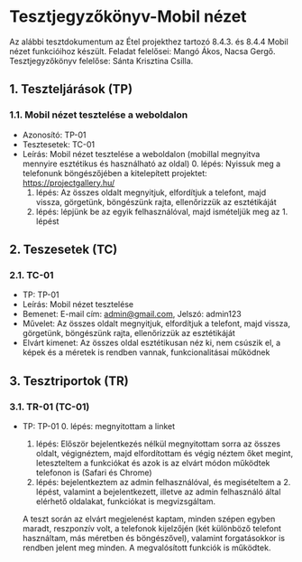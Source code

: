 # Tesztjegyzőkönyv-Mobil nézet

Az alábbi tesztdokumentum az Étel projekthez tartozó 8.4.3. és 8.4.4 Mobil nézet funkcióihoz készült. Feladat felelősei: Mangó Ákos, Nacsa Gergő. Tesztjegyzőkönyv felelőse: Sánta Krisztina Csilla.

## 1. Teszteljárások (TP)

### 1.1. Mobil nézet tesztelése a weboldalon
- Azonosító: TP-01
- Tesztesetek: TC-01
- Leírás: Mobil nézet tesztelése a weboldalon (mobillal megnyitva mennyire esztétikus és használható az oldal)
    0. lépés: Nyissuk meg a telefonunk böngészőjében a kitelepített projektet: https://projectgallery.hu/
    1. lépés: Az összes oldalt megnyitjuk, elfordítjuk a telefont, majd vissza, görgetünk, böngészünk rajta, ellenőrizzük az esztétikáját
    2. lépés: lépjünk be az egyik felhasználóval, majd ismételjük meg az 1. lépést

## 2. Teszesetek (TC)

### 2.1. TC-01
- TP: TP-01
- Leírás: Mobil nézet tesztelése
- Bemenet: E-mail cím: admin@gmail.com, Jelszó: admin123
- Művelet: Az összes oldalt megnyitjuk, elfordítjuk a telefont, majd vissza, görgetünk, böngészünk rajta, ellenőrizzük az esztétikáját
- Elvárt kimenet: Az összes oldal esztétikusan néz ki, nem csúszik el, a képek és a méretek is rendben vannak, funkcionalitásai működnek

## 3. Tesztriportok (TR)

### 3.1. TR-01 (TC-01)
- TP: TP-01
    0. lépés: megnyitottam a linket
    1. lépés: Először bejelentkezés nélkül megnyitottam sorra az összes oldalt, végignéztem, majd elfordítottam és végig néztem őket megint, leteszteltem a funkciókat és azok is az elvárt módon működtek telefonon is (Safari és Chrome)
    2. lépés: bejelentkeztem az admin felhasználóval, és megisételtem a 2. lépést, valamint a bejelentkezett, illetve az admin felhasználó által elérhető oldalakat, funkciókat is megvizsgáltam.
    
    A teszt során az elvárt megjelenést kaptam, minden szépen egyben maradt, reszponzív volt, a telefonok kijelzőjén (két különböző telefont használtam, más méretben és böngészővel), valamint forgatásokkor is rendben jelent meg minden. A megvalósított funkciók is működtek.
